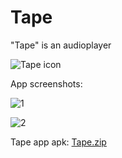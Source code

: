 # Tape
"Tape" is an audioplayer




![Tape icon](https://user-images.githubusercontent.com/98738839/165335707-7fc6f1f9-4142-4e50-92da-a5c4c8f4e72a.png)


App screenshots:


![1](https://user-images.githubusercontent.com/98738839/165352706-240f63f5-006c-4cd1-aa86-24b95cd8a00c.png)


![2](https://user-images.githubusercontent.com/98738839/165351762-398ba627-793b-4e64-8f57-a0430b329508.png)

Tape app apk: [Tape.zip](https://github.com/LT84/Tape/files/8565892/Tape.zip)
